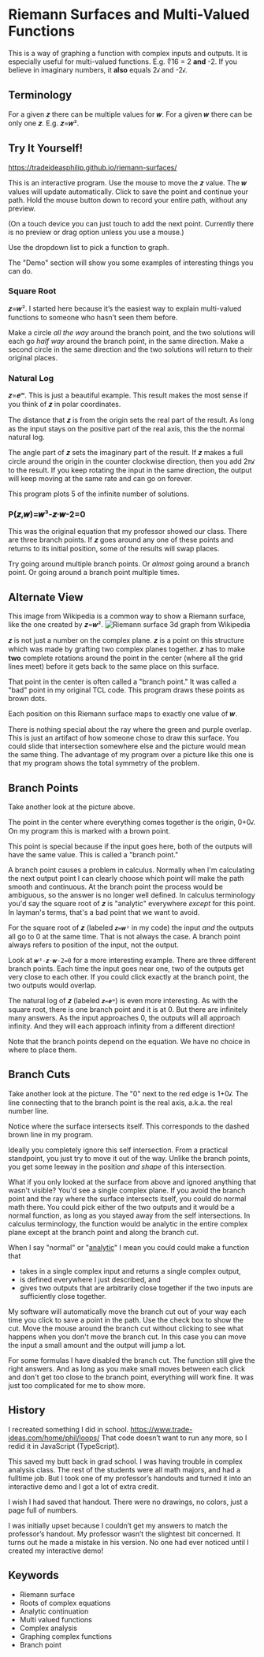 # Riemann Surfaces and Multi-Valued Functions

This is a way of graphing a function with complex inputs and outputs.
It is especially useful for multi-valued functions.
E.g. ∜16 = 2 **and** -2.
If you believe in imaginary numbers, it **also** equals 2𝓲 and -2𝓲.

## Terminology

For a given 𝒛 there can be multiple values for 𝒘.
For a given 𝒘 there can be only one 𝒛.
E.g. 𝒛=𝒘².

## Try It Yourself!

https://tradeideasphilip.github.io/riemann-surfaces/

This is an interactive program.
Use the mouse to move the 𝒛 value.
The 𝒘 values will update automatically.
Click to save the point and continue your path.
Hold the mouse button down to record your entire path, without any preview.

(On a touch device you can just touch to add the next point.
Currently there is no preview or drag option unless you use a mouse.)

Use the dropdown list to pick a function to graph.

The "Demo" section will show you some examples of interesting things you can do.

### Square Root

𝒛=𝒘².
I started here because it’s the easiest way to explain multi-valued functions to someone who hasn’t seen them before.

Make a circle _all the way_ around the branch point, and the two solutions will each go _half way_ around the branch point, in the same direction.
Make a second circle in the same direction and the two solutions will return to their original places.

### Natural Log

𝒛=𝒆ʷ.
This is just a beautiful example. This result makes the most sense if you think of 𝒛 in polar coordinates.

The distance that 𝒛 is from the origin sets the real part of the result.
As long as the input stays on the positive part of the real axis, this the the normal natural log.

The angle part of 𝒛 sets the imaginary part of the result.
If 𝒛 makes a full circle around the origin in the counter clockwise direction, then you add 2π𝓲 to the result.
If you keep rotating the input in the same direction, the output will keep moving at the same rate and can go on forever.

This program plots 5 of the infinite number of solutions.

### P(𝒛,𝒘)=𝒘³-𝒛·𝒘-2=0

This was the original equation that my professor showed our class.
There are three branch points.
If 𝒛 goes around any one of these points and returns to its initial position, some of the results will swap places.

Try going around multiple branch points.
Or _almost_ going around a branch point.
Or going around a branch point multiple times.

## Alternate View

This image from Wikipedia is a common way to show a Riemann surface, like the one created by 𝒛=𝒘².
![Riemann surface 3d graph from Wikipedia](./public/Riemann_surface_sqrt.svg)

𝒛 is not just a number on the complex plane.
𝒛 is a point on this structure which was made by grafting two complex planes together.
𝒛 has to make **two** complete rotations around the point in the center (where all the grid lines meet) before it gets back to the same place on this surface.

That point in the center is often called a "branch point."
It was called a "bad" point in my original TCL code.
This program draws these points as brown dots.

Each position on this Riemann surface maps to exactly one value of 𝒘.

There is nothing special about the ray where the green and purple overlap.
This is just an artifact of how someone chose to draw this surface.
You could slide that intersection somewhere else and the picture would mean the same thing.
The advantage of my program over a picture like this one is that my program shows the total symmetry of the problem.

## Branch Points

Take another look at the picture above.

The point in the center where everything comes together is the origin, 0+0𝓲.
On my program this is marked with a brown point.

This point is special because if the input goes here, both of the outputs will have the same value.
This is called a "branch point."

A branch point causes a problem in calculus.
Normally when I'm calculating the next output point I can clearly choose which point will make the path smooth and continuous.
At the branch point the process would be ambiguous, so the answer is no longer well defined.
In calculus terminology you'd say the square root of 𝒛 is "analytic" everywhere _except_ for this point.
In layman's terms, that's a bad point that we want to avoid.

For the square root of 𝒛 (labeled `𝒛=𝒘²` in my code) the input _and_ the outputs all go to 0 at the same time.
That is not always the case.
A branch point always refers to position of the input, not the output.

Look at `𝒘³-𝒛·𝒘-2=0` for a more interesting example.
There are three different branch points.
Each time the input goes near one, two of the outputs get very close to each other.
If you could click exactly at the branch point, the two outputs would overlap.

The natural log of 𝒛 (labeled `𝒛=𝒆ʷ`) is even more interesting.
As with the square root, there is one branch point and it is at 0.
But there are infinitely many answers.
As the input approaches 0, the outputs will all approach infinity.
And they will each approach infinity from a different direction!

Note that the branch points depend on the equation.
We have no choice in where to place them.

## Branch Cuts

Take another look at the picture.
The "0" next to the red edge is 1+0𝓲.
The line connecting that to the branch point is the real axis, a.k.a. the real number line.

Notice where the surface intersects itself.
This corresponds to the dashed brown line in my program.

Ideally you completely ignore this self intersection.
From a practical standpoint, you just try to move it out of the way.
Unlike the branch points, you get some leeway in the position _and shape_ of this intersection.

What if you only looked at the surface from above and ignored anything that wasn't visible?
You'd see a single complex plane.
If you avoid the branch point and the ray where the surface intersects itself, you could do normal math there.
You could pick either of the two outputs and it would be a normal function, as long as you stayed away from the self intersections.
In calculus terminology, the function would be analytic in the entire complex plane except at the branch point and along the branch cut.

When I say "normal" or "[analytic](https://en.wikipedia.org/wiki/Analytic_function)" I mean you could could make a function that

- takes in a single complex input and returns a single complex output,
- is defined everywhere I just described, and
- gives two outputs that are arbitrarily close together if the two inputs are sufficiently close together.

My software will automatically move the branch cut out of your way each time you click to save a point in the path.
Use the check box to show the cut.
Move the mouse around the branch cut without clicking to see what happens when you don't move the branch cut.
In this case you can move the input a small amount and the output will jump a lot.

For some formulas I have disabled the branch cut.
The function still give the right answers.
And as long as you make small moves between each click and don't get too close to the branch point, everything will work fine.
It was just too complicated for me to show more.

## History

I recreated something I did in school.
https://www.trade-ideas.com/home/phil/loops/
That code doesn’t want to run any more, so I redid it in JavaScript (TypeScript).

This saved my butt back in grad school. I was having trouble in complex analysis class. The rest of the students were all math majors, and had a fulltime job. But I took one of my professor’s handouts and turned it into an interactive demo and I got a lot of extra credit.

I wish I had saved that handout.
There were no drawings, no colors, just a page full of numbers.

I was initially upset because I couldn’t get my answers to match the professor’s handout. My professor wasn’t the slightest bit concerned. It turns out he made a mistake in his version. No one had ever noticed until I created my interactive demo!

## Keywords

- Riemann surface
- Roots of complex equations
- Analytic continuation
- Multi valued functions
- Complex analysis
- Graphing complex functions
- Branch point
